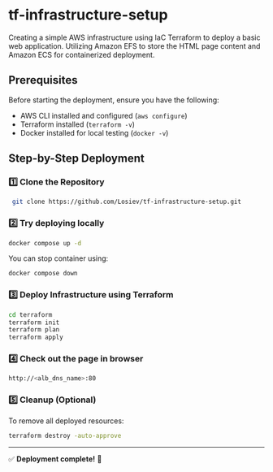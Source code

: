 # tf-infrastructure-setup
Creating a simple AWS infrastructure using IaC Terraform to deploy a basic web application. Utilizing Amazon EFS to store the HTML page content and Amazon ECS for containerized deployment.

## Prerequisites
Before starting the deployment, ensure you have the following:
- AWS CLI installed and configured (`aws configure`)
- Terraform installed (`terraform -v`)
- Docker installed for local testing (`docker -v`)

## Step-by-Step Deployment

### 1️⃣ Clone the Repository
```sh
 git clone https://github.com/Losiev/tf-infrastructure-setup.git
```

### 2️⃣ Try deploying locally
```sh
docker compose up -d
```
You can stop container using:
```sh
docker compose down
```
### 3️⃣ Deploy Infrastructure using Terraform
```sh
cd terraform
terraform init
terraform plan
terraform apply
```

### 4️⃣ Check out the page in browser
```sh
http://<alb_dns_name>:80
```

### 5️⃣ Cleanup (Optional)
To remove all deployed resources:
```sh
terraform destroy -auto-approve
```

---
✅ **Deployment complete!** 🚀
